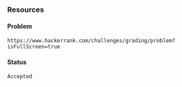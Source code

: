 ### Resources

#### Problem

    https://www.hackerrank.com/challenges/grading/problem?isFullScreen=true

#### Status

    Accepted
